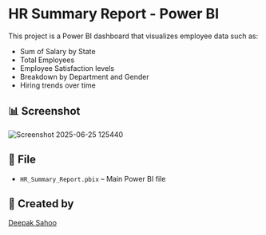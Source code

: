 # HR Summary Report - Power BI

This project is a Power BI dashboard that visualizes employee data such as:

- Sum of Salary by State
- Total Employees
- Employee Satisfaction levels
- Breakdown by Department and Gender
- Hiring trends over time

## 📊 Screenshot
![Screenshot 2025-06-25 125440](https://github.com/user-attachments/assets/c966620d-9d68-4802-8185-9514f7aa0c20)


## 📁 File
- `HR_Summary_Report.pbix` – Main Power BI file

## 🔗 Created by
[Deepak Sahoo](https://bit.ly/44ylEmk)
